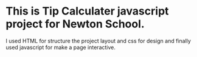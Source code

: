 # This is Tip Calculater javascript project for Newton School.
I used HTML for structure the project layout and css for design and finally used javascript for make a page interactive.

